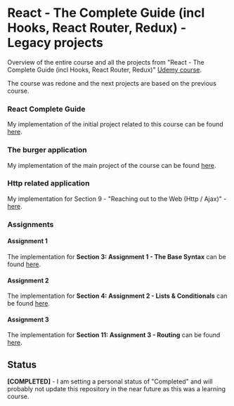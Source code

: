 # React - The Complete Guide (incl Hooks, React Router, Redux) - Legacy projects

Overview of the entire course and all the projects from "React - The Complete Guide (incl Hooks, React Router, Redux)" [Udemy course](https://www.udemy.com/course/react-the-complete-guide-incl-redux/).

The course was redone and the next projects are based on the previous course.

### React Complete Guide
My implementation of the initial project related to this course can be found [here](./CompleteGuide/README.md).

### The burger application
My implementation of the main project of the course can be found [here](./BurgerApp/README.md).

### Http related application
My implementation for Section 9 - "Reaching out to the Web (Http / Ajax)" - [here](./Http/README.md).

### Assignments
#### Assignment 1
The implementation for **Section 3: Assignment 1 - The Base Syntax** can be found [here](https://github.com/mariamihai/udemy-react-assignment1).

#### Assignment 2
The implementation for **Section 4: Assignment 2 - Lists & Conditionals** can be found [here](https://github.com/mariamihai/udemy-react-assignment2).

#### Assignment 3
The implementation for **Section 11: Assignment 3 - Routing** can be found [here](https://github.com/mariamihai/udemy-react-assignment3).

## Status

**[COMPLETED]** - I am setting a personal status of "Completed" and will probably not update this repository in the near future as this was a learning course.